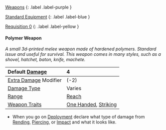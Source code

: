 [Weapons](Game/Weapons-List)
{: .label .label-purple }

[Standard Equipment](Game/Standard-Equipment)
{: .label .label-blue }

[Requisition 0](Game/Deployment#Requisition)
{: .label .label-yellow }

#### Polymer Weapon

_A small 3d-printed melee weapon made of hardened polymers. Standard issue and useful for survival. This weapon comes in many styles, such as a shovel, hatchet, baton, knife, machete._

| Default [Damage](Core/Weapons#Damage)                     | 4                                                                                |
| :-------------------------------------------------------- | :------------------------------------------------------------------------------- |
| [Extra Damage](Game/Core/Attacks#Extra%20Damage) Modifier | (-2)                                                                             |
| [Damage Type](Core/Weapons#Damage%20Type)                 | Varies                                                                           |
| [Range](Core/Weapons#Range)                               | [Reach](Game/Core/Movement#Reach)                                                |
| [Weapon Traits](Core/Weapon-Traits)                       | [One Handed](Game/Core/Blocks/One-Handed), [Striking](Game/Core/Blocks/Striking) |

- When you go on [Deployment](Game/Deployment) declare what type of damage from [Rending](Game/Core/Injury#Rending), [Piercing](Game/Core/Injury#Piercing), or [Impact](Game/Core/Injury#Impact) and what it looks like.
